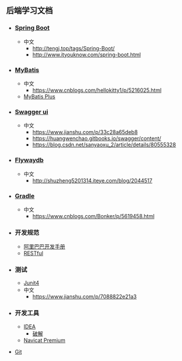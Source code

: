## 后端学习文档

- ###  [Spring Boot](https://docs.spring.io/spring-boot/docs/1.5.18.BUILD-SNAPSHOT/reference/htmlsingle/)

  - 中文
    - http://tengj.top/tags/Spring-Boot/
    - http://www.ityouknow.com/spring-boot.html

- ### [MyBatis](http://www.mybatis.org/mybatis-3/zh/index.html)

  - 中文
    - https://www.cnblogs.com/hellokitty1/p/5216025.html
  - [MyBatis Plus](http://mp.baomidou.com/guide/)

- ### [Swagger ui](https://swagger.io/docs/specification/about/)

  - 中文
    - https://www.jianshu.com/p/33c28a65deb8
    - https://huangwenchao.gitbooks.io/swagger/content/
    - https://blog.csdn.net/sanyaoxu_2/article/details/80555328

- ### [Flywaydb](https://flywaydb.org/documentation/)

  - 中文
    - http://shuzheng5201314.iteye.com/blog/2044517

- ### [Gradle](https://docs.gradle.org/current/userguide/userguide.html)

  - 中文
    - https://www.cnblogs.com/Bonker/p/5619458.html

- ### 开发规范

  - [阿里巴巴开发手册](https://github.com/alibaba/p3c/blob/master/%E9%98%BF%E9%87%8C%E5%B7%B4%E5%B7%B4Java%E5%BC%80%E5%8F%91%E6%89%8B%E5%86%8C%EF%BC%88%E8%AF%A6%E5%B0%BD%E7%89%88%EF%BC%89.pdf)
  - [RESTful](https://github.com/aisuhua/restful-api-design-references)

- ### 测试

  -  [Junit4](https://junit.org/junit4/)
    - 中文
      - https://www.jianshu.com/p/7088822e21a3

- ### 开发工具

  - [IDEA](https://www.jetbrains.com/idea/download/#section=windows)
    - [破解](http://idea.lanyus.com/)
  - [Navicat Premium](https://www.jianshu.com/p/42a33b0dda9c/)

- [Git](https://git-scm.com/book/zh/v2)